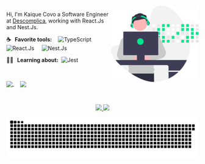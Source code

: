 <img align='right' src=".github/perfil.svg" width="230">

<p align="left"> 
  Hi, I'm Kaique Covo a Software Engineer at <a href="https://descomplica.com.br/planos/">Descomplica</a>, working with React.Js and Nest.Js.
</p>


<p align="left" >
  <strong>☕&nbsp;&nbsp;&nbsp;Favorite tools:</strong>
  &nbsp;&nbsp;
  <img 
      src="https://img.shields.io/badge/TypeScript-007ACC?style=for-the-badge&logo=typescript&logoColor=white"
      alt="TypeScript"
  />
  &nbsp;&nbsp;&nbsp;
  <img 
    src="https://img.shields.io/badge/React-20232A?style=for-the-badge&logo=react&logoColor=61DAFB"
    alt="React.Js"
  />
  &nbsp;&nbsp;&nbsp;
  <img 
    src="https://img.shields.io/badge/nestjs-E0234E?style=for-the-badge&logo=nestjs&logoColor=white"
    alt="Nest.Js"
  />
</p>

<p align="left" style="display: flex; align-items: center">
  <strong>👨‍💻&nbsp;&nbsp;&nbsp;Learning about:</strong>
  &nbsp;&nbsp;
  <img 
    src="https://img.shields.io/badge/Jest-C21325?style=for-the-badge&logo=jest&logoColor=white"
    alt="Jest"
  />
</p>

&nbsp;
&nbsp;

<a href="https://www.linkedin.com/in/kaique-covo-a46331147">
  <img
    align="center"
    src="https://img.shields.io/badge/LinkedIn-0077B5?style=for-the-badge&logo=linkedin&logoColor=white"
  />
</a>
&nbsp;&nbsp;&nbsp;
<a href="mailto:kaique.kng@gmail.com">
  <img
    align="center"
    src="https://img.shields.io/badge/Gmail-D14836?style=for-the-badge&logo=gmail&logoColor=white"
  />
</a>
  
&nbsp;
&nbsp;
    
<div align="center">
  <a href="https://github.com/kaiqueCovo">
    <img 
      height="150em" 
      src="https://github-readme-stats.vercel.app/api?username=kaiqueCovo&show_icons=true&include_all_commits=true&count_private=true&theme=dracula"
    />
    <img 
      height="150em" 
      src="https://github-readme-stats.vercel.app/api/top-langs?username=kaiqueCovo&layout=compact&langs_count=7&theme=dracula"
    />
  </a>
</div>

![Snake animation](.github/github-user-contribution.svg)